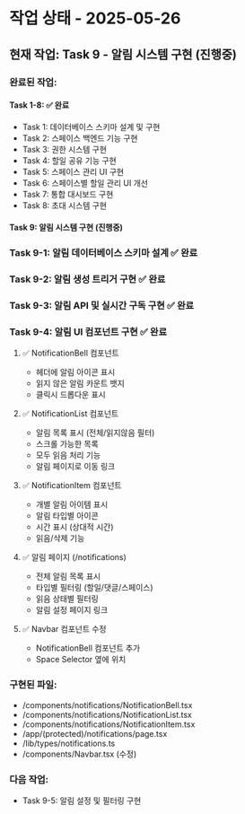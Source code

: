 # 작업 상태 - 2025-05-26

## 현재 작업: Task 9 - 알림 시스템 구현 (진행중)

### 완료된 작업:

#### Task 1-8: ✅ 완료
- Task 1: 데이터베이스 스키마 설계 및 구현
- Task 2: 스페이스 백엔드 기능 구현
- Task 3: 권한 시스템 구현
- Task 4: 할일 공유 기능 구현
- Task 5: 스페이스 관리 UI 구현
- Task 6: 스페이스별 할일 관리 UI 개선
- Task 7: 통합 대시보드 구현
- Task 8: 초대 시스템 구현

#### Task 9: 알림 시스템 구현 (진행중)

### Task 9-1: 알림 데이터베이스 스키마 설계 ✅ 완료
### Task 9-2: 알림 생성 트리거 구현 ✅ 완료
### Task 9-3: 알림 API 및 실시간 구독 구현 ✅ 완료
### Task 9-4: 알림 UI 컴포넌트 구현 ✅ 완료

1. ✅ NotificationBell 컴포넌트
   - 헤더에 알림 아이콘 표시
   - 읽지 않은 알림 카운트 뱃지
   - 클릭시 드롭다운 표시

2. ✅ NotificationList 컴포넌트
   - 알림 목록 표시 (전체/읽지않음 필터)
   - 스크롤 가능한 목록
   - 모두 읽음 처리 기능
   - 알림 페이지로 이동 링크

3. ✅ NotificationItem 컴포넌트
   - 개별 알림 아이템 표시
   - 알림 타입별 아이콘
   - 시간 표시 (상대적 시간)
   - 읽음/삭제 기능

4. ✅ 알림 페이지 (/notifications)
   - 전체 알림 목록 표시
   - 타입별 필터링 (할일/댓글/스페이스)
   - 읽음 상태별 필터링
   - 알림 설정 페이지 링크

5. ✅ Navbar 컴포넌트 수정
   - NotificationBell 컴포넌트 추가
   - Space Selector 옆에 위치

### 구현된 파일:
- /components/notifications/NotificationBell.tsx
- /components/notifications/NotificationList.tsx
- /components/notifications/NotificationItem.tsx
- /app/(protected)/notifications/page.tsx
- /lib/types/notifications.ts
- /components/Navbar.tsx (수정)

### 다음 작업:
- Task 9-5: 알림 설정 및 필터링 구현
